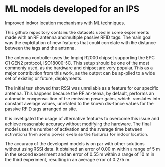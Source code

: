 # ML models developed for an IPS

Improved indoor location mechanisms with ML techniques.

This github repository contains the datasets used in some experiments made with an RF antenna and multiple passive RFID tags. The main goal was the exploitation of new features that could correlate with the distance between the tags and the antenna.

The antenna controller uses the Impinj R2000 chipset supporting the EPC C1 GEN2 protocol, ISO18000-6C. This setup should be one of the most commonly used, as the hardware and chipset are very popular. This as a major contribution from this work, as the output can be ap-plied to a wide set of existing or future, deployments.

The initial test showed that RSSI was unreliable as a feature for our specific antenna. This happens because the RF an-tenna, by default, performs an automatic compensa-tion of the emission power gains, which translates into constant average values, unrelated to the known dis-tance values for the passive RFID tags arranged on site.

It is invetigated the usage of alternative features to overcome this issue and achieve reasonable accuracy without modifying the hardware. The final model uses the number of activation and the average time between activations from some power levels as the features for indoor location.

The accuracy of the developed models is on par with other solutions without using RSSI data. It obtained an error of 0.00 m within a range of 5 m in the second experiment and an error of 0.55 m within a range of 10 m in the third experiment, resulting in an average error of 0.275 m.